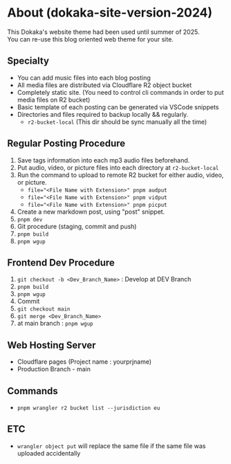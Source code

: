 # About (dokaka-site-version-2024)
This Dokaka's website theme had been used until summer of 2025.  
You can re-use this blog oriented web theme for your site.  

## Specialty
- You can add music files into each blog posting
- All media files are distributed via Cloudflare R2 object bucket
- Completely static site. (You need to control cli commands in order to put media files on R2 bucket)
- Basic template of each posting can be generated via VSCode snippets 
- Directories and files required to backup locally && regularly.
    - `r2-bucket-local` (This dir should be sync manually all the time)

## Regular Posting Procedure
1. Save tags information into each mp3 audio files beforehand.
2. Put audio, video, or picture files into each directory at `r2-bucket-local`
3. Run the command to upload to remote R2 bucket for either audio, video, or picture.
    - `file="<File Name with Extension>" pnpm audput`
    - `file="<File Name with Extension>" pnpm vidput`
    - `file="<File Name with Extension>" pnpm picput`
4. Create a new markdown post, using "post" snippet.
5. `pnpm dev`
6. Git procedure (staging, commit and push)
7. `pnpm build`
8. `pnpm wgup` 

## Frontend Dev Procedure
1. `git checkout -b <Dev_Branch_Name>` : Develop at DEV Branch
2. `pnpm build`
3. `pnpm wgup` 
4. Commit
5. `git checkout main`
6. `git merge <Dev_Branch_Name>`
7. at main branch : `pnpm wgup`

## Web Hosting Server
- Cloudflare pages (Project name : yourprjname)
- Production Branch - main

## Commands
- `pnpm wrangler r2 bucket list --jurisdiction eu`

## ETC
- `wrangler object put` will replace the same file if the same file was uploaded accidentally
